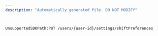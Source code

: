 ```yaml
---
description: "Automatically generated file. DO NOT MODIFY"
---
```


```powershellv2

UnsupportedSDKPath:PUT /users/{user-id}/settings/shiftPreferences

```